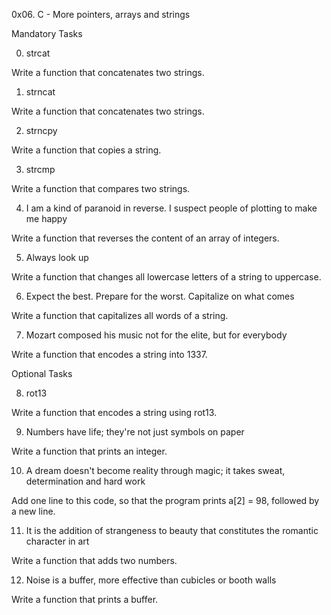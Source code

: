 0x06. C - More pointers, arrays and strings

Mandatory Tasks

0. strcat

Write a function that concatenates two strings.

1. strncat

Write a function that concatenates two strings.

2. strncpy

Write a function that copies a string.

3. strcmp

Write a function that compares two strings.

4. I am a kind of paranoid in reverse. I suspect people of plotting to make me happy

Write a function that reverses the content of an array of integers.

5. Always look up

Write a function that changes all lowercase letters of a string to uppercase.

6. Expect the best. Prepare for the worst. Capitalize on what comes

Write a function that capitalizes all words of a string.

7. Mozart composed his music not for the elite, but for everybody

Write a function that encodes a string into 1337.



Optional Tasks

8. rot13

Write a function that encodes a string using rot13.

9. Numbers have life; they're not just symbols on paper

Write a function that prints an integer.

10. A dream doesn't become reality through magic; it takes sweat, determination and hard work

Add one line to this code, so that the program prints a[2] = 98, followed by a new line.

11. It is the addition of strangeness to beauty that constitutes the romantic character in art

Write a function that adds two numbers.

12. Noise is a buffer, more effective than cubicles or booth walls

Write a function that prints a buffer.


